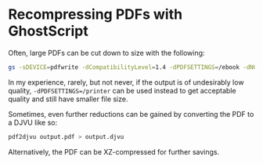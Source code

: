 # Recompressing PDFs with GhostScript

Often, large PDFs can be cut down to size with the following:

```bash
gs -sDEVICE=pdfwrite -dCompatibilityLevel=1.4 -dPDFSETTINGS=/ebook -dNOPAUSE -dBATCH -sOutputFile=output.pdf input.pdf
```

In my experience, rarely, but not never, if the output is of undesirably low
quality, `-dPDFSETTINGS=/printer` can be used instead to get acceptable quality
and still have smaller file size.

Sometimes, even further reductions can be gained by converting the PDF to a
DJVU like so:

```bash
pdf2djvu output.pdf > output.djvu
```

Alternatively, the PDF can be XZ-compressed for further savings.

